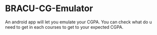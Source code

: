 # BRACU-CG-Emulator
An android app will let you emulate your CGPA. You can check what do u need to get in each courses to get to your expected CGPA.
